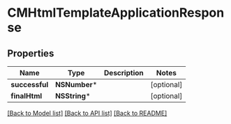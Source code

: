 # CMHtmlTemplateApplicationResponse

## Properties
Name | Type | Description | Notes
------------ | ------------- | ------------- | -------------
**successful** | **NSNumber*** |  | [optional] 
**finalHtml** | **NSString*** |  | [optional] 

[[Back to Model list]](../README.md#documentation-for-models) [[Back to API list]](../README.md#documentation-for-api-endpoints) [[Back to README]](../README.md)


